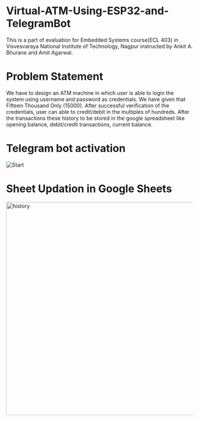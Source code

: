 # Virtual-ATM-Using-ESP32-and-TelegramBot

This is a part of evaluation for Embedded Systems course(ECL 403) in Visvesvaraya National Institute of Technology, Nagpur instructed by Ankit A. Bhurane and Amit Agarwal.

# Problem Statement
We have to design an ATM machine in which user is able to login the
system using username and password as credentials. We have given that Fifteen
Thousand Only (15000). After successful verification of the credentials, user can able
to credit/debit in the multiples of hundreds. After the transactions these history to
be stored in the google spreadsheet like opening balance, debit/credit transactions,
current balance.

# Telegram bot activation
![Start](https://user-images.githubusercontent.com/83270390/202918029-7ff45089-3f27-4d07-a6e6-c08355bea008.jpeg)

# Sheet Updation in Google Sheets
<img width="575" alt="history" src="https://user-images.githubusercontent.com/83270390/202918067-fb3c1a1f-355a-4429-9c7a-d4421f8c9e78.png">


